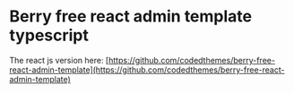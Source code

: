 # Berry free react admin template typescript

The react js version here: [https://github.com/codedthemes/berry-free-react-admin-template](https://github.com/codedthemes/berry-free-react-admin-template)

